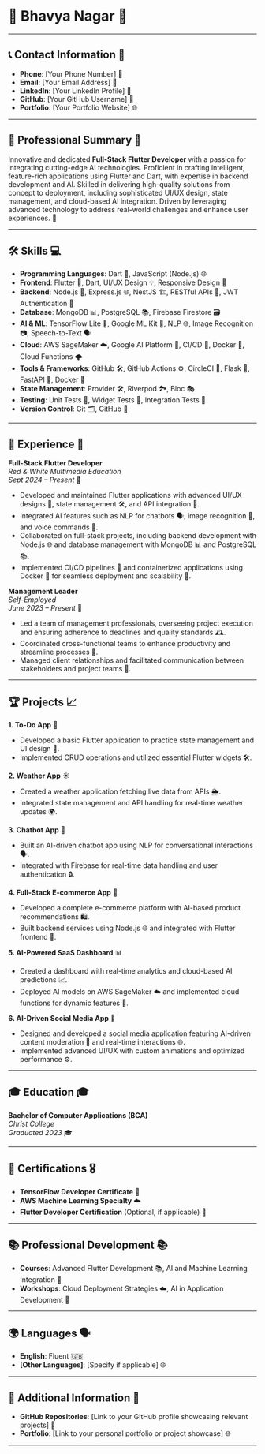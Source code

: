 # 🌟 **Bhavya Nagar** 🌟

---

## 📞 **Contact Information** 📧

- **Phone**: [Your Phone Number] 📱
- **Email**: [Your Email Address] 📧
- **LinkedIn**: [Your LinkedIn Profile] 🔗
- **GitHub**: [Your GitHub Username] 🐙
- **Portfolio**: [Your Portfolio Website] 🌐

---

## 🚀 **Professional Summary** 🎯

Innovative and dedicated **Full-Stack Flutter Developer** with a passion for integrating cutting-edge AI technologies. Proficient in crafting intelligent, feature-rich applications using Flutter and Dart, with expertise in backend development and AI. Skilled in delivering high-quality solutions from concept to deployment, including sophisticated UI/UX design, state management, and cloud-based AI integration. Driven by leveraging advanced technology to address real-world challenges and enhance user experiences. 🌟

---

## 🛠️ **Skills** 💻

- **Programming Languages**: Dart 🦄, JavaScript (Node.js) 🌐
- **Frontend**: Flutter 🎨, Dart, UI/UX Design 💡, Responsive Design 📱
- **Backend**: Node.js 🚀, Express.js 🌐, NestJS 🏗️, RESTful APIs 🔌, JWT Authentication 🔑
- **Database**: MongoDB 📊, PostgreSQL 📚, Firebase Firestore 🗃️
- **AI & ML**: TensorFlow Lite 🤖, Google ML Kit 🧠, NLP 🌐, Image Recognition 📷, Speech-to-Text 🗣️
- **Cloud**: AWS SageMaker ☁️, Google AI Platform 🌈, CI/CD 🔄, Docker 🐋, Cloud Functions 🌩️
- **Tools & Frameworks**: GitHub 🛠️, GitHub Actions ⚙️, CircleCI 🔄, Flask 🧪, FastAPI 🚀, Docker 🐋
- **State Management**: Provider 🛠️, Riverpod 🏞️, Bloc 🎭
- **Testing**: Unit Tests 🧪, Widget Tests 🧩, Integration Tests 🔗
- **Version Control**: Git 🗂️, GitHub 🐙

---

## 💼 **Experience** 💼

**Full-Stack Flutter Developer**  
*Red & White Multimedia Education*  
*Sept 2024 – Present* 🌟

- Developed and maintained Flutter applications with advanced UI/UX designs 🎨, state management 🛠️, and API integration 🔌.
- Integrated AI features such as NLP for chatbots 🗣️, image recognition 📸, and voice commands 🎤.
- Collaborated on full-stack projects, including backend development with Node.js 🌐 and database management with MongoDB 📊 and PostgreSQL 📚.
- Implemented CI/CD pipelines 🔄 and containerized applications using Docker 🐋 for seamless deployment and scalability 🚀.

**Management Leader**  
*Self-Employed*  
*June 2023 – Present* 👥

- Led a team of management professionals, overseeing project execution and ensuring adherence to deadlines and quality standards 🕰️.
- Coordinated cross-functional teams to enhance productivity and streamline processes 🔄.
- Managed client relationships and facilitated communication between stakeholders and project teams 🤝.

---

## 🏆 **Projects** 📈

**1. To-Do App** 📝  
- Developed a basic Flutter application to practice state management and UI design 🎨.
- Implemented CRUD operations and utilized essential Flutter widgets 🛠️.

**2. Weather App** ☀️  
- Created a weather application fetching live data from APIs 🌦️.
- Integrated state management and API handling for real-time weather updates 🌍.

**3. Chatbot App** 🤖  
- Built an AI-driven chatbot app using NLP for conversational interactions 🗣️.
- Integrated with Firebase for real-time data handling and user authentication 🔒.

**4. Full-Stack E-commerce App** 🛒  
- Developed a complete e-commerce platform with AI-based product recommendations 🛍️.
- Built backend services using Node.js 🌐 and integrated with Flutter frontend 📱.

**5. AI-Powered SaaS Dashboard** 📊  
- Created a dashboard with real-time analytics and cloud-based AI predictions 📈.
- Deployed AI models on AWS SageMaker ☁️ and implemented cloud functions for dynamic features 🌟.

**6. AI-Driven Social Media App** 📱  
- Designed and developed a social media application featuring AI-driven content moderation 🧩 and real-time interactions 🌐.
- Implemented advanced UI/UX with custom animations and optimized performance ⚙️.

---

## 🎓 **Education** 🎓

**Bachelor of Computer Applications (BCA)**  
*Christ College*  
*Graduated 2023* 🎓

---

## 📜 **Certifications** 🎖️

- **TensorFlow Developer Certificate** 🧠
- **AWS Machine Learning Specialty** ☁️
- **Flutter Developer Certification** (Optional, if applicable) 📜

---

## 📚 **Professional Development** 📚

- **Courses**: Advanced Flutter Development 📚, AI and Machine Learning Integration 🧠
- **Workshops**: Cloud Deployment Strategies ☁️, AI in Application Development 🤖

---

## 🌍 **Languages** 🗣️

- **English**: Fluent 🇬🇧
- **[Other Languages]**: [Specify if applicable] 🌐

---

## 🔗 **Additional Information** 🔗

- **GitHub Repositories**: [Link to your GitHub profile showcasing relevant projects] 🐙
- **Portfolio**: [Link to your personal portfolio or project showcase] 🌐

---
